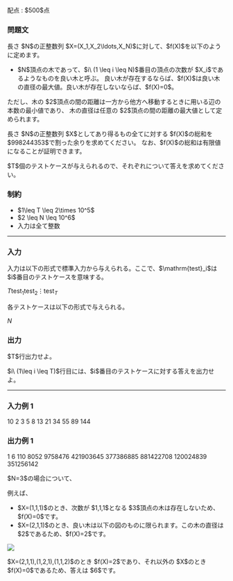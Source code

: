 
<div>

<span>

<span>

<p>
配点 : $500$点
</p>

<div>

<section>

### **問題文**

<p>
長さ $N$の正整数列 $X=(X_1,X_2\ldots,X_N)$に対して、$f(X)$を以下のように定めます。
</p>

<ul>

<li>
$N$頂点の木であって、$i\ (1 \leq i \leq N)$番目の頂点の次数が $X_i$であるようなものを良い木と呼ぶ。
良い木が存在するならば、$f(X)$は良い木の直径の最大値。良い木が存在しないならば、$f(X)=0$。
</li>

</ul>

<p>
ただし、木の $2$頂点の間の距離は一方から他方へ移動するときに用いる辺の本数の最小値であり、
木の直径は任意の $2$頂点の間の距離の最大値として定められます。
</p>

<p>
長さ $N$の正整数列 $X$としてあり得るもの全てに対する $f(X)$の総和を $998244353$で割った余りを求めてください。
なお、$f(X)$の総和は有限値になることが証明できます。
</p>

<p>
$T$個のテストケースが与えられるので、それぞれについて答えを求めてください。
</p>

</section>

</div>

<div>

<section>

### **制約**

<ul>

<li>
$1\leq T \leq 2\times 10^5$
</li>

<li>
$2 \leq N \leq 10^6$
</li>

<li>
入力は全て整数
</li>

</ul>

</section>

</div>

---

<div>

<div>

<section>

### **入力**

<p>
入力は以下の形式で標準入力から与えられる。ここで、$\mathrm{test}_i$は $i$番目のテストケースを意味する。
</p>

<div>

$T$$\mathrm{test}_1$$\mathrm{test}_2$$\vdots$$\mathrm{test}_T$
</div>

<p>
各テストケースは以下の形式で与えられる。
</p>

<div>

$N$
</div>

</section>

</div>

<div>

<section>

### **出力**

<p>
$T$行出力せよ。
</p>

<p>
$i\ (1\leq i \leq T)$行目には、$i$番目のテストケースに対する答えを出力せよ。
</p>

</section>

</div>

</div>

---

<div>

<section>

### **入力例 1**

<div>

10
2
3
5
8
13
21
34
55
89
144

</div>

</section>

</div>

<div>

<section>

### **出力例 1**

<div>

1
6
110
8052
9758476
421903645
377386885
881422708
120024839
351256142

</div>

<p>
$N=3$の場合について、
</p>

<p>
例えば、
</p>

<ul>

<li>
$X=(1,1,1)$のとき、次数が $1,1,1$となる $3$頂点の木は存在しないため、$f(X)=0$です。
</li>

<li>
$X=(2,1,1)$のとき、良い木は以下の図のものに限られます。この木の直径は $2$であるため、$f(X)=2$です。
</li>

</ul>

<p>



<img src="https://img.atcoder.jp/abc290/7b4cd8233d2ee3eb307023bebaebd906.jpg">

</img>





</p>

<p>
$X=(2,1,1),(1,2,1),(1,1,2)$のとき $f(X)=2$であり、それ以外の $X$のとき $f(X)=0$であるため、答えは $6$です。
</p>

</section>

</div>

</span>

</span>

</div>

